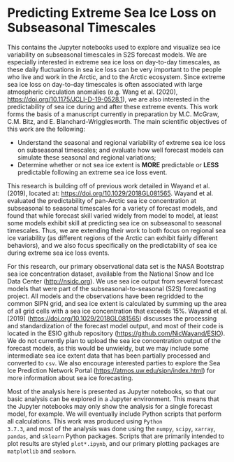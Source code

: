 # Predicting Extreme Sea Ice Loss on Subseasonal Timescales 
This contains the Jupyter notebooks used to explore and visualize sea ice variability on subseasonal timescales in S2S forecast models. We are especially interested in extreme sea ice loss on day-to-day timescales, as these daily fluctuations in sea ice loss can be very important to the people who live and work in the Arctic, and to the Arctic ecosystem. Since extreme sea ice loss on day-to-day timescales is often associated with large atmospheric circulation anomalies (e.g. Wang et al. (2020), https://doi.org/10.1175/JCLI-D-19-0528.1), we are also interested in the predictability of sea ice during and after these extreme events. This work forms the basis of a manuscript currently in preparation by M.C. McGraw, C.M. Bitz, and E. Blanchard-Wrigglesworth. The main scientific objectives of this work are the following:
*  Understand the seasonal and regional variability of extreme sea ice loss on subseasonal timescales; and evaluate how well forecast models can simulate these seasonal and regional variations;
*  Determine whether or not sea ice extent is <b>MORE</b> predictable or <b>LESS</b> predictable following an extreme sea ice loss event.

This research is building off of previous work detailed in Wayand et al. (2019), located at: https://doi.org/10.1029/2018GL081565.  Wayand et al. evaluated the predictability of pan-Arctic sea ice concentration at subseasonal to seasonal timescales for a variety of forecast models, and found that while forecast skill varied widely from model to model, at least some models exhibit skill at predicting sea ice on subseasonal to seasonal timescales. Thus, we are extending their work to both focus on regional sea ice variability (as different regions of the Arctic can exhibit fairly different behaviors), and we also focus specifically on the predictability of sea ice during extreme sea ice loss events.  

For this research, our primary observational data set is the NASA Bootstrap sea ice concentration dataset, available from the National Snow and Ice Data Center (http://nsidc.org).  We use sea ice output from several forecast models that were part of the subseasonal-to-seasonal (S2S) forecasting project.  All models and the observations have been regridded to the common SIPN grid, and sea ice extent is calculated by summing up the area of all grid cells with a sea ice concentration that exceeds 15%. Wayand et al. [2019] (https://doi.org/10.1029/2018GL081565) discusses the processing and standardization of the forecast model output, and most of their code is located in the ESIO github repository (https://github.com/NicWayand/ESIO).  We do not currently plan to upload the sea ice concentration output of the forecast models, as this would be unwieldy, but we may include some intermediate sea ice extent data that has been partially processed and converted to <code>csv</code>. We also encourage interested parties to explore the Sea Ice Prediction Network Portal (https://atmos.uw.edu/sipn/index.html) for more information about sea ice forecasting. 

Most of the analysis here is presented as Jupyter notebooks, so that our basic analysis can be explored in a Jupyter environment. This means that the Jupyter notebooks may only show the analysis for a single forecast model, for example. We will eventually include Python scripts that perform all calculations. This work was produced using <code>Python 3.7.3</code>, and most of the analysis was done using the <code>numpy</code>, <code>scipy</code>, <code>xarray</code>, <code>pandas</code>, and <code>sklearn</code> Python packages. Scripts that are primarily intended to plot results are styled <code>plot*.ipynb</code>, and our primary plotting packages are <code>matplotlib</code> and <code>seaborn</code>. 
